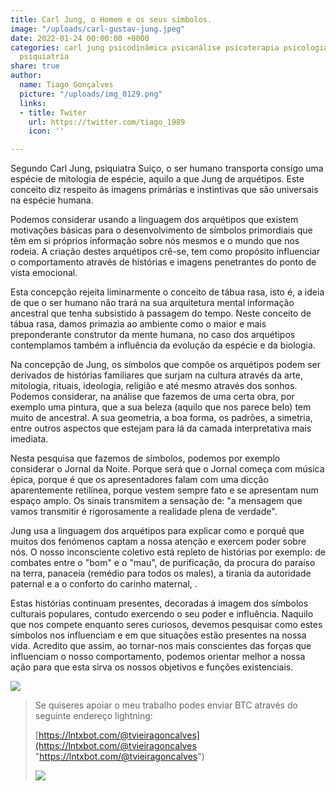 ```yaml
---
title: Carl Jung, o Homem e os seus símbolos.
image: "/uploads/carl-gustav-jung.jpeg"
date: 2022-01-24 00:00:00 +0000
categories: carl jung psicodinâmica psicanálise psicoterapia psicologia arquétipos
  psiquiatria
share: true
author:
  name: Tiago Gonçalves
  picture: "/uploads/img_0129.png"
  links:
  - title: Twiter
    url: https://twitter.com/tiago_1989
    icon: ''

---
```

Segundo Carl Jung, psiquiatra Suiço, o ser humano transporta consigo uma espécie de mitologia de espécie, aquilo a que Jung de arquétipos. Este conceito diz respeito ás imagens primárias e instintivas que são universais na espécie humana.

Podemos considerar usando a linguagem dos arquétipos que existem motivações básicas para o desenvolvimento de símbolos primordiais que têm em si próprios informação sobre nós mesmos e o mundo que nos rodeia. A criação destes arquétipos crê-se, tem como propósito influenciar o comportamento através de histórias e imagens penetrantes do ponto de vista emocional.

Esta concepção rejeita liminarmente o conceito de tábua rasa, isto é, a ideia de que o ser humano não trará na sua arquitetura mental informação ancestral que tenha subsistido à passagem do tempo. Neste conceito de tábua rasa, damos primazia ao ambiente como o maior e mais preponderante construtor da mente humana, no caso dos arquétipos contemplamos também a influência da evolução da espécie e da biologia.

Na concepção de Jung, os símbolos que compõe os arquétipos podem ser derivados de histórias familiares que surjam na cultura através da arte, mitologia, rituais, ideologia, religião e até mesmo através dos sonhos. Podemos considerar, na análise que fazemos de uma certa obra, por exemplo uma pintura, que a sua beleza (aquilo que nos parece belo) tem muito de ancestral. A sua geometria, a boa forma, os padrões, a simetria, entre outros aspectos que estejam para lá da camada interpretativa mais imediata.

Nesta pesquisa que fazemos de símbolos, podemos por exemplo considerar o Jornal da Noite. Porque será que o Jornal começa com música épica, porque é que os apresentadores falam com uma dicção aparentemente retilínea, porque vestem sempre fato e se apresentam num espaço amplo. Os sinais transmitem a sensação de: "a mensagem que vamos transmitir é rigorosamente a realidade plena de verdade".

Jung usa a linguagem dos arquétipos para explicar como e porquê que muitos dos fenómenos captam a nossa atenção e exercem poder sobre nós. O nosso inconsciente coletivo está repleto de histórias por exemplo: de combates entre o "bom" e o "mau", de purificação, da procura do paraíso na terra, panaceia (remédio para todos os males), a tirania da autoridade paternal e a o conforto do carinho maternal, .

Estas histórias continuam presentes, decoradas á imagem dos símbolos culturais populares, contudo exercendo o seu poder e influência. Naquilo que nos compete enquanto seres curiosos, devemos pesquisar como estes símbolos nos influenciam e em que situações estão presentes na nossa vida. Acredito que assim, ao tornar-nos mais conscientes das forças que influenciam o nosso comportamento, podemos orientar melhor a nossa ação para que esta sirva os nossos objetivos e funções existenciais.

![](https://i.imgur.com/NujO38S.png)

> Se quiseres apoiar o meu trabalho podes enviar BTC através do seguinte endereço lightning:
>
> [https://lntxbot.com/@tvieiragoncalves](https://lntxbot.com/@tvieiragoncalves "https://lntxbot.com/@tvieiragoncalves")
>
> ![](https://i.imgur.com/v8i5Xd3.png)